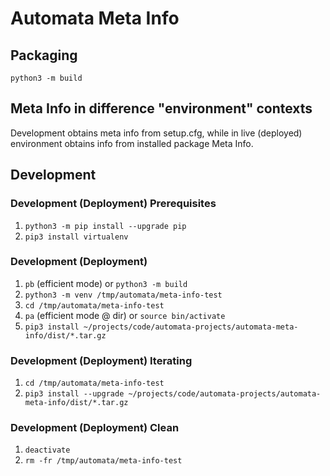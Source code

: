 # Automata Meta Info

## Packaging
`python3 -m build`

## Meta Info in difference "environment" contexts
Development obtains meta info from setup.cfg, while in live (deployed) environment obtains info from installed package Meta Info.

## Development 

### Development (Deployment) Prerequisites
1. `python3 -m pip install --upgrade pip`
2. `pip3 install virtualenv`

### Development (Deployment)
1. `pb` (efficient mode) or `python3 -m build`
2. `python3 -m venv /tmp/automata/meta-info-test`
3. `cd /tmp/automata/meta-info-test`
4. `pa` (efficient mode @ dir) or `source bin/activate`
5. `pip3 install ~/projects/code/automata-projects/automata-meta-info/dist/*.tar.gz`

### Development (Deployment) Iterating
1. `cd /tmp/automata/meta-info-test`
2. `pip3 install --upgrade ~/projects/code/automata-projects/automata-meta-info/dist/*.tar.gz`

### Development (Deployment) Clean
1. `deactivate`
2. `rm -fr /tmp/automata/meta-info-test` 